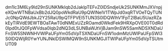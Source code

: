 dm1lc3M6Ly9ld29nSUNKMklqb2dJaklpTEFvZ0lDSndjeUk2SUNKMmJXVnpjeXQwWTNBaUxBb2dJQ0poWkdRaU9pQWlNelV1TWpJd0xqRTVOeTQyTUNJc0NpQWdJbkJ2Y25RaU9pQTFPVEl5TUN3S0lDQWlhV1FpT2lBaU5UazRZakEyTlRVdE9EWTBOaTAwT0dNMExUZzROamd0WkdFek9HRXpOVE00T0dRd0lpd0tJQ0FpWVdsa0lqb2dNQ3dLSUNBaWJtVjBJam9nSW5SamNDSXNDaUFnSW5SNWNHVWlPaUFpYm05dVpTSXNDaUFnSW1odmMzUWlPaUFpSWl3S0lDQWljR0YwYUNJNklDSWlMQW9nSUNKMGJITWlPaUFpYm05dVpTSUtmUT09
